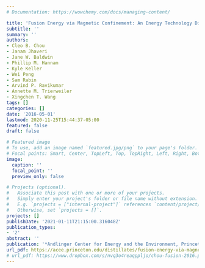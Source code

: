 ```yaml
---
# Documentation: https://wowchemy.com/docs/managing-content/

title: 'Fusion Energy via Magnetic Confinement: An Energy Technology Distillate'
subtitle: ''
summary: ''
authors:
- Cleo B. Chou
- Janam Jhaveri
- Jane W. Baldwin
- Phillip M. Hannam
- Kyle Keller
- Wei Peng
- Sam Rabin
- Arvind P. Ravikumar
- Annette M. Trierweiler
- Xingchen T. Wang
tags: []
categories: []
date: '2016-05-01'
lastmod: 2020-11-25T15:44:37-05:00
featured: false
draft: false

# Featured image
# To use, add an image named `featured.jpg/png` to your page's folder.
# Focal points: Smart, Center, TopLeft, Top, TopRight, Left, Right, BottomLeft, Bottom, BottomRight.
image:
  caption: ''
  focal_point: ''
  preview_only: false

# Projects (optional).
#   Associate this post with one or more of your projects.
#   Simply enter your project's folder or file name without extension.
#   E.g. `projects = ["internal-project"]` references `content/project/deep-learning/index.md`.
#   Otherwise, set `projects = []`.
projects: []
publishDate: '2021-01-11T21:15:00.316048Z'
publication_types:
- '2'
abstract: ''
publication: '*Andlinger Center for Energy and the Environment, Princeton University*'
url_pdf: https://acee.princeton.edu/distillates/fusion-energy-via-magnetic-confinement#introduction
# url_pdf: https://www.dropbox.com/s/nvq3o4reaqppljo/chou-fusion-2016.pdf?dl=0
---
```

